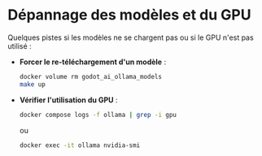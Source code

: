 # Dépannage des modèles et du GPU

Quelques pistes si les modèles ne se chargent pas ou si le GPU n'est pas utilisé :

- **Forcer le re-téléchargement d'un modèle** :
  ```bash
  docker volume rm godot_ai_ollama_models
  make up
  ```
- **Vérifier l'utilisation du GPU** :
  ```bash
  docker compose logs -f ollama | grep -i gpu
  ```
  ou
  ```bash
  docker exec -it ollama nvidia-smi
  ```
